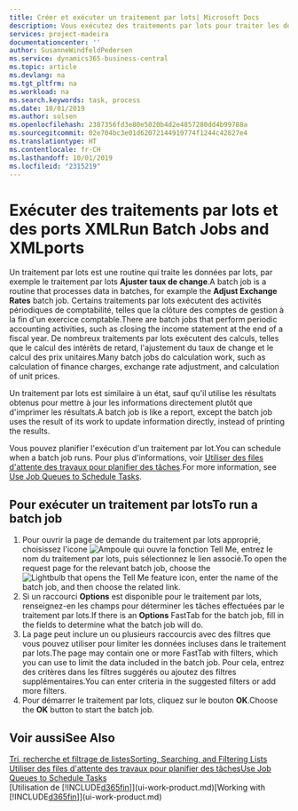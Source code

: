 ```yaml
---
title: Créer et exécuter un traitement par lots| Microsoft Docs
description: Vous exécutez des traitements par lots pour traiter les données et mettre à jour les informations, par exemple, pour élaborer des activités périodiques de comptabilité, ou effectuer des calculs.
services: project-madeira
documentationcenter: ''
author: SusanneWindfeldPedersen
ms.service: dynamics365-business-central
ms.topic: article
ms.devlang: na
ms.tgt_pltfrm: na
ms.workload: na
ms.search.keywords: task, process
ms.date: 10/01/2019
ms.author: solsen
ms.openlocfilehash: 2387356fd3e80e5020b4d2e4857280dd4b99788a
ms.sourcegitcommit: 02e704bc3e01d62072144919774f1244c42827e4
ms.translationtype: HT
ms.contentlocale: fr-CH
ms.lasthandoff: 10/01/2019
ms.locfileid: "2315219"
---
```

# <a name="run-batch-jobs-and-xmlports"></a><span data-ttu-id="32b25-103">Exécuter des traitements par lots et des ports XML</span><span class="sxs-lookup"><span data-stu-id="32b25-103">Run Batch Jobs and XMLports</span></span>
<span data-ttu-id="32b25-104">Un traitement par lots est une routine qui traite les données par lots, par exemple le traitement par lots **Ajuster taux de change**.</span><span class="sxs-lookup"><span data-stu-id="32b25-104">A batch job is a routine that processes data in batches, for example the **Adjust Exchange Rates** batch job.</span></span> <span data-ttu-id="32b25-105">Certains traitements par lots exécutent des activités périodiques de comptabilité, telles que la clôture des comptes de gestion à la fin d'un exercice comptable.</span><span class="sxs-lookup"><span data-stu-id="32b25-105">There are batch jobs that perform periodic accounting activities, such as closing the income statement at the end of a fiscal year.</span></span> <span data-ttu-id="32b25-106">De nombreux traitements par lots exécutent des calculs, telles que le calcul des intérêts de retard, l'ajustement du taux de change et le calcul des prix unitaires.</span><span class="sxs-lookup"><span data-stu-id="32b25-106">Many batch jobs do calculation work, such as calculation of finance charges, exchange rate adjustment, and calculation of unit prices.</span></span>

<span data-ttu-id="32b25-107">Un traitement par lots est similaire à un état, sauf qu'il utilise les résultats obtenus pour mettre à jour les informations directement plutôt que d'imprimer les résultats.</span><span class="sxs-lookup"><span data-stu-id="32b25-107">A batch job is like a report, except the batch job uses the result of its work to update information directly, instead of printing the results.</span></span>

<span data-ttu-id="32b25-108">Vous pouvez planifier l'exécution d'un traitement par lot.</span><span class="sxs-lookup"><span data-stu-id="32b25-108">You can schedule when a batch job runs.</span></span> <span data-ttu-id="32b25-109">Pour plus d'informations, voir [Utiliser des files d'attente des travaux pour planifier des tâches](admin-job-queues-schedule-tasks.md).</span><span class="sxs-lookup"><span data-stu-id="32b25-109">For more information, see [Use Job Queues to Schedule Tasks](admin-job-queues-schedule-tasks.md).</span></span>

## <a name="to-run-a-batch-job"></a><span data-ttu-id="32b25-110">Pour exécuter un traitement par lots</span><span class="sxs-lookup"><span data-stu-id="32b25-110">To run a batch job</span></span>
1. <span data-ttu-id="32b25-111">Pour ouvrir la page de demande du traitement par lots approprié, choisissez l'icone ![Ampoule qui ouvre la fonction Tell Me](media/ui-search/search_small.png "Dites-moi ce que vous voulez faire"), entrez le nom du traitement par lots, puis sélectionnez le lien associé.</span><span class="sxs-lookup"><span data-stu-id="32b25-111">To open the request page for the relevant batch job, choose the ![Lightbulb that opens the Tell Me feature](media/ui-search/search_small.png "Tell me what you want to do") icon, enter the name of the batch job, and then choose the related link.</span></span>
2. <span data-ttu-id="32b25-112">Si un raccourci **Options** est disponible pour le traitement par lots, renseignez-en les champs pour déterminer les tâches effectuées par le traitement par lots.</span><span class="sxs-lookup"><span data-stu-id="32b25-112">If there is an **Options** FastTab for the batch job, fill in the fields to determine what the batch job will do.</span></span>
3. <span data-ttu-id="32b25-113">La page peut inclure un ou plusieurs raccourcis avec des filtres que vous pouvez utiliser pour limiter les données incluses dans le traitement par lots.</span><span class="sxs-lookup"><span data-stu-id="32b25-113">The page may contain one or more FastTab with filters, which you can use to limit the data included in the batch job.</span></span> <span data-ttu-id="32b25-114">Pour cela, entrez des critères dans les filtres suggérés ou ajoutez des filtres supplémentaires.</span><span class="sxs-lookup"><span data-stu-id="32b25-114">You can enter criteria in the suggested filters or add more filters.</span></span>
4. <span data-ttu-id="32b25-115">Pour démarrer le traitement par lots, cliquez sur le bouton **OK**.</span><span class="sxs-lookup"><span data-stu-id="32b25-115">Choose the **OK** button to start the batch job.</span></span>

## <a name="see-also"></a><span data-ttu-id="32b25-116">Voir aussi</span><span class="sxs-lookup"><span data-stu-id="32b25-116">See Also</span></span>
[<span data-ttu-id="32b25-117">Tri, recherche et filtrage de listes</span><span class="sxs-lookup"><span data-stu-id="32b25-117">Sorting, Searching, and Filtering Lists</span></span>](ui-enter-criteria-filters.md)  
[<span data-ttu-id="32b25-118">Utiliser des files d'attente des travaux pour planifier des tâches</span><span class="sxs-lookup"><span data-stu-id="32b25-118">Use Job Queues to Schedule Tasks</span></span>](admin-job-queues-schedule-tasks.md)  
<span data-ttu-id="32b25-119">[Utilisation de [!INCLUDE[d365fin](includes/d365fin_md.md)]](ui-work-product.md)</span><span class="sxs-lookup"><span data-stu-id="32b25-119">[Working with [!INCLUDE[d365fin](includes/d365fin_md.md)]](ui-work-product.md)</span></span>
